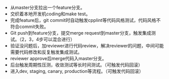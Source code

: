 
- 从master分支拉出一个feature分支。
- 交织着本地开发机coding和make test。
- 完成feature后，git commit时自动触发cpplint等代码风格测试，代码风格不符合commit失败。
- Git push到feature分支，提交merge request到master分支，触发集成测试。（2，3，4步可以混合进行）
- 验证没问题后，加reviewer进行代码review，解决reviewer的问题，中间可能需要代码修改和反复触发集成测试。
- reviewer approve后merge代码入master分支。
- 后台触发周期性压测，收敛测试等长时间测试。（可触发代码回滚）
- 进入dev, staging, canary, production等流程。（可触发代码回滚）
